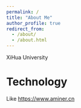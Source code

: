 ```yaml
---
permalink: /
title: "About Me"
author_profile: true
redirect_from: 
  - /about/
  - /about.html
---
```


XiHua University

Technology
======
Like 
https://www.aminer.cn
